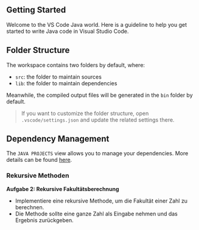 ## Getting Started

Welcome to the VS Code Java world. Here is a guideline to help you get started to write Java code in Visual Studio Code.

## Folder Structure

The workspace contains two folders by default, where:

- `src`: the folder to maintain sources
- `lib`: the folder to maintain dependencies

Meanwhile, the compiled output files will be generated in the `bin` folder by default.

> If you want to customize the folder structure, open `.vscode/settings.json` and update the related settings there.

## Dependency Management

The `JAVA PROJECTS` view allows you to manage your dependencies. More details can be found [here](https://github.com/microsoft/vscode-java-dependency#manage-dependencies).

### Rekursive Methoden

**Aufgabe 2: Rekursive Fakultätsberechnung**
- Implementiere eine rekursive Methode, um die Fakultät einer Zahl zu berechnen.
- Die Methode sollte eine ganze Zahl als Eingabe nehmen und das Ergebnis zurückgeben.